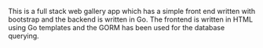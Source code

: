 This is a full stack web gallery app which has a simple front end written with bootstrap and the backend is written in Go. The frontend is written in HTML using Go templates and the GORM has been used for the database querying.

